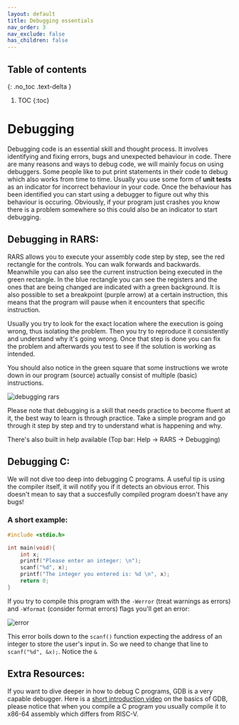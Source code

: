 ```yaml
---
layout: default
title: Debugging essentials
nav_order: 3
nav_exclude: false
has_children: false
---
```


## Table of contents
{: .no_toc .text-delta }

1. TOC
{:toc}
# Debugging
Debugging code is an essential skill and thought process. It involves identifying and fixing errors, bugs and unexpected behaviour in code. There are many reasons and ways to debug code, we will mainly focus on using debuggers. Some people like to put print statements in their code to debug which also works from time to time. Usually you use some form of **unit tests** as an indicator for incorrect behaviour in your code. Once the behaviour has been identified you can start using a debugger to figure out why this behaviour is occuring. Obviously, if your program just crashes you know there is a problem somewhere so this could also be an indicator to start debugging.

## Debugging in RARS:
RARS allows you to execute your assembly code step by step, see the red rectangle for the controls. You can walk forwards and backwards. Meanwhile you can also see the current instruction being executed in the green rectangle. In the blue rectangle you can see the registers and the ones that are being changed are indicated with a green background. It is also possible to set a breakpoint (purple arrow) at a certain instruction, this means that the program will pause when it encounters that specific instruction.

Usually you try to look for the exact location where the execution is going wrong, thus isolating the problem. Then you try to reproduce it consistently and understand why it's going wrong. Once that step is done you can fix the problem and afterwards you test to see if the solution is working as intended.

You should also notice in the green square that some instructions we wrote down in our program (source) actually consist of multiple (basic) instructions.

![debugging rars](/tutorials/img/debugging-rars.png)

Please note that debugging is a skill that needs practice to become fluent at it, the best way to learn is through practice. Take a simple program and go through it step by step and try to understand what is happening and why.

There's also built in help available (Top bar: Help -> RARS -> Debugging)

## Debugging C:
We will not dive too deep into debugging C programs. A useful tip is using the compiler itself, it will notify you if it detects an obvious error. This doesn't mean to say that a succesfully compiled program doesn't have any bugs!
### A short example:
```c
#include <stdio.h>

int main(void){
    int x;
    printf("Please enter an integer: \n");
    scanf("%d", x);
    printf("The integer you entered is: %d \n", x);
    return 0;
}
```
If you try to compile this program with the `-Werror` (treat warnings as errors) and `-Wformat` (consider format errors) flags you'll get an error:

![error](/tutorials/img/debugging-gcc-error.png)

This error boils down to the `scanf()` function expecting the address of an integer to store the user's input in. So we need to change that line to `scanf("%d", &x);`. Notice the `&`

## Extra Resources:
If you want to dive deeper in how to debug C programs, GDB is a very capable debugger. Here is a [short introduction video](https://youtu.be/Dq8l1_-QgAc) on the basics of GDB, please notice that when you compile a C program you usually compile it to x86-64 assembly which differs from RISC-V.
